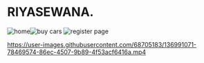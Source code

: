 # RIYASEWANA.

![home](https://user-images.githubusercontent.com/68705183/136991166-f87791ac-115b-44a1-9db6-c128bf8a1f1d.png)![buy cars](https://user-images.githubusercontent.com/68705183/136991207-3bc249e8-636f-4368-bcc9-db5664e4db75.png)
![register page](https://user-images.githubusercontent.com/68705183/136991250-6fc22b97-b7e0-4858-bada-53163ab92c44.png)


https://user-images.githubusercontent.com/68705183/136991071-78469574-86ec-4507-9b89-4f53acf6416a.mp4

